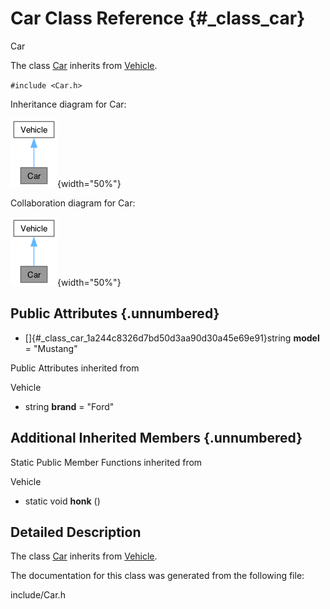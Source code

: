 # Car Class Reference {#_class_car}

Car

The class [Car](#_class_car) inherits from [Vehicle](#_class_vehicle).

`#include <Car.h>`

Inheritance diagram for Car:

![image](class_car__inherit__graph.png){width="50%"}

Collaboration diagram for Car:

![image](class_car__coll__graph.png){width="50%"}

## Public Attributes {.unnumbered}

-   []{#_class_car_1a244c8326d7bd50d3aa90d30a45e69e91}string **model** =
    \"Mustang\"

Public Attributes inherited from

Vehicle

-   string **brand** = \"Ford\"

## Additional Inherited Members {.unnumbered}

Static Public Member Functions inherited from

Vehicle

-   static void **honk** ()

## Detailed Description

The class [Car](#_class_car) inherits from [Vehicle](#_class_vehicle).

The documentation for this class was generated from the following file:

include/Car.h
